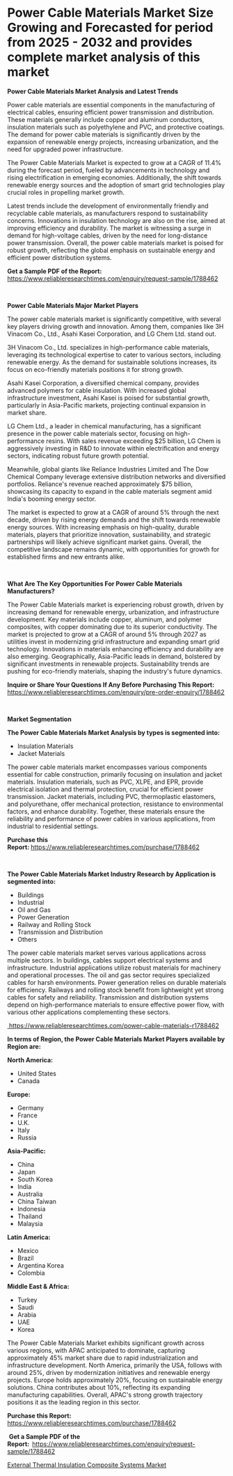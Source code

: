 <p><h1>Power Cable Materials Market Size Growing and Forecasted for period from 2025 - 2032 and provides complete market analysis of this market</h1></p><p><strong>Power Cable Materials Market Analysis and Latest Trends</strong></p>
<p><p>Power cable materials are essential components in the manufacturing of electrical cables, ensuring efficient power transmission and distribution. These materials generally include copper and aluminum conductors, insulation materials such as polyethylene and PVC, and protective coatings. The demand for power cable materials is significantly driven by the expansion of renewable energy projects, increasing urbanization, and the need for upgraded power infrastructure.</p><p>The Power Cable Materials Market is expected to grow at a CAGR of 11.4% during the forecast period, fueled by advancements in technology and rising electrification in emerging economies. Additionally, the shift towards renewable energy sources and the adoption of smart grid technologies play crucial roles in propelling market growth. </p><p>Latest trends include the development of environmentally friendly and recyclable cable materials, as manufacturers respond to sustainability concerns. Innovations in insulation technology are also on the rise, aimed at improving efficiency and durability. The market is witnessing a surge in demand for high-voltage cables, driven by the need for long-distance power transmission. Overall, the power cable materials market is poised for robust growth, reflecting the global emphasis on sustainable energy and efficient power distribution systems.</p></p>
<p><strong>Get a Sample PDF of the Report:&nbsp;</strong> <a href="https://www.reliableresearchtimes.com/enquiry/request-sample/1788462?utm_campaign=3311&utm_medium=2&utm_source=Github&utm_content=ia&utm_term=02042025&utm_id=power-cable-materials">https://www.reliableresearchtimes.com/enquiry/request-sample/1788462</a></p>
<p>&nbsp;</p>
<p><strong>Power Cable Materials Major Market Players</strong></p>
<p><p>The power cable materials market is significantly competitive, with several key players driving growth and innovation. Among them, companies like 3H Vinacom Co., Ltd., Asahi Kasei Corporation, and LG Chem Ltd. stand out.</p><p>3H Vinacom Co., Ltd. specializes in high-performance cable materials, leveraging its technological expertise to cater to various sectors, including renewable energy. As the demand for sustainable solutions increases, its focus on eco-friendly materials positions it for strong growth.</p><p>Asahi Kasei Corporation, a diversified chemical company, provides advanced polymers for cable insulation. With increased global infrastructure investment, Asahi Kasei is poised for substantial growth, particularly in Asia-Pacific markets, projecting continual expansion in market share.</p><p>LG Chem Ltd., a leader in chemical manufacturing, has a significant presence in the power cable materials sector, focusing on high-performance resins. With sales revenue exceeding $25 billion, LG Chem is aggressively investing in R&D to innovate within electrification and energy sectors, indicating robust future growth potential.</p><p>Meanwhile, global giants like Reliance Industries Limited and The Dow Chemical Company leverage extensive distribution networks and diversified portfolios. Reliance's revenue reached approximately $75 billion, showcasing its capacity to expand in the cable materials segment amid India's booming energy sector.</p><p>The market is expected to grow at a CAGR of around 5% through the next decade, driven by rising energy demands and the shift towards renewable energy sources. With increasing emphasis on high-quality, durable materials, players that prioritize innovation, sustainability, and strategic partnerships will likely achieve significant market gains. Overall, the competitive landscape remains dynamic, with opportunities for growth for established firms and new entrants alike.</p></p>
<p>&nbsp;</p>
<p><strong>What Are The Key Opportunities For Power Cable Materials Manufacturers?</strong></p>
<p><p>The Power Cable Materials market is experiencing robust growth, driven by increasing demand for renewable energy, urbanization, and infrastructure development. Key materials include copper, aluminum, and polymer composites, with copper dominating due to its superior conductivity. The market is projected to grow at a CAGR of around 5% through 2027 as utilities invest in modernizing grid infrastructure and expanding smart grid technology. Innovations in materials enhancing efficiency and durability are also emerging. Geographically, Asia-Pacific leads in demand, bolstered by significant investments in renewable projects. Sustainability trends are pushing for eco-friendly materials, shaping the industry's future dynamics.</p></p>
<p><strong>Inquire or Share Your Questions If Any Before Purchasing This Report:</strong> <a href="https://www.reliableresearchtimes.com/enquiry/pre-order-enquiry/1788462?utm_campaign=3311&utm_medium=2&utm_source=Github&utm_content=ia&utm_term=02042025&utm_id=power-cable-materials">https://www.reliableresearchtimes.com/enquiry/pre-order-enquiry/1788462</a></p>
<p>&nbsp;</p>
<p><strong>Market Segmentation</strong></p>
<p><strong>The Power Cable Materials Market Analysis by types is segmented into:</strong></p>
<p><ul><li>Insulation Materials</li><li>Jacket Materials</li></ul></p>
<p><p>The power cable materials market encompasses various components essential for cable construction, primarily focusing on insulation and jacket materials. Insulation materials, such as PVC, XLPE, and EPR, provide electrical isolation and thermal protection, crucial for efficient power transmission. Jacket materials, including PVC, thermoplastic elastomers, and polyurethane, offer mechanical protection, resistance to environmental factors, and enhance durability. Together, these materials ensure the reliability and performance of power cables in various applications, from industrial to residential settings.</p></p>
<p><strong>Purchase this Report:&nbsp;</strong><a href="https://www.reliableresearchtimes.com/purchase/1788462?utm_campaign=3311&utm_medium=2&utm_source=Github&utm_content=ia&utm_term=02042025&utm_id=power-cable-materials">https://www.reliableresearchtimes.com/purchase/1788462</a></p>
<p>&nbsp;</p>
<p><strong>The Power Cable Materials Market Industry Research by Application is segmented into:</strong></p>
<p><ul><li>Buildings</li><li>Industrial</li><li>Oil and Gas</li><li>Power Generation</li><li>Railway and Rolling Stock</li><li>Transmission and Distribution</li><li>Others</li></ul></p>
<p><p>The power cable materials market serves various applications across multiple sectors. In buildings, cables support electrical systems and infrastructure. Industrial applications utilize robust materials for machinery and operational processes. The oil and gas sector requires specialized cables for harsh environments. Power generation relies on durable materials for efficiency. Railways and rolling stock benefit from lightweight yet strong cables for safety and reliability. Transmission and distribution systems depend on high-performance materials to ensure effective power flow, with various other applications complementing these sectors.</p></p>
<p><a href="https://www.reliableresearchtimes.com/power-cable-materials-r1788462?utm_campaign=3311&utm_medium=2&utm_source=Github&utm_content=ia&utm_term=02042025&utm_id=power-cable-materials">&nbsp;https://www.reliableresearchtimes.com/power-cable-materials-r1788462</a></p>
<p><strong>In terms of Region, the Power Cable Materials Market Players available by Region are:</strong></p>
<p>
    <p> <strong> North America: </strong>
        <ul>
            <li>United States</li>
            <li>Canada</li>
        </ul>
        </p> 
    <p> <strong> Europe: </strong>
        <ul>
            <li>Germany</li>
            <li>France</li>
            <li>U.K.</li>
            <li>Italy</li>
            <li>Russia</li>
        </ul>
        </p> 
    <p> <strong> Asia-Pacific: </strong>
        <ul>
            <li>China</li>
            <li>Japan</li>
            <li>South Korea</li>
            <li>India</li>
            <li>Australia</li>
            <li>China Taiwan</li>
            <li>Indonesia</li>
            <li>Thailand</li>
            <li>Malaysia</li>
        </ul>
        </p> 
    <p> <strong> Latin America: </strong>
        <ul>
            <li>Mexico</li>
            <li>Brazil</li>
            <li>Argentina Korea</li>
            <li>Colombia</li>
        </ul>
        </p> 
    <p> <strong> Middle East & Africa: </strong>
        <ul>
            <li>Turkey</li>
            <li>Saudi</li>
            <li>Arabia</li>
            <li>UAE</li>
            <li>Korea</li>
        </ul>
    </p>
    </p>
<p><p>The Power Cable Materials Market exhibits significant growth across various regions, with APAC anticipated to dominate, capturing approximately 45% market share due to rapid industrialization and infrastructure development. North America, primarily the USA, follows with around 25%, driven by modernization initiatives and renewable energy projects. Europe holds approximately 20%, focusing on sustainable energy solutions. China contributes about 10%, reflecting its expanding manufacturing capabilities. Overall, APAC's strong growth trajectory positions it as the leading region in this sector.</p></p>
<p><strong>Purchase this Report: </strong><a href="https://www.reliableresearchtimes.com/purchase/1788462?utm_campaign=3311&utm_medium=2&utm_source=Github&utm_content=ia&utm_term=02042025&utm_id=power-cable-materials">https://www.reliableresearchtimes.com/purchase/1788462</a></p>
<p>&nbsp;<strong>Get a Sample PDF of the Report:&nbsp;&nbsp;</strong><a href="https://www.reliableresearchtimes.com/enquiry/request-sample/1788462?utm_campaign=3311&utm_medium=2&utm_source=Github&utm_content=ia&utm_term=02042025&utm_id=power-cable-materials">https://www.reliableresearchtimes.com/enquiry/request-sample/1788462</a></p>
<p><strong></strong></p>
<p><p><a href="https://github.com/dushornerfe/Market-Research-Report-List-1/blob/main/external-thermal-insulation-composite-systems-market.md?utm_campaign=3311&utm_medium=2&utm_source=Github&utm_content=ia&utm_term=02042025&utm_id=power-cable-materials">External Thermal Insulation Composite Systems Market</a></p></p>